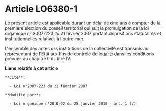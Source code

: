 # Article LO6380-1

Le présent article est applicable durant un délai de cinq ans à compter de la première élection du conseil territorial qui
suit la promulgation de la loi organique n° 2007-223 du 21 février 2007 portant dispositions statutaires et institutionnelles
relatives à l'outre-mer.

L'ensemble des actes des institutions de la collectivité est transmis au représentant de l'Etat aux fins de contrôle de
légalité dans les conditions prévues au chapitre II du titre IV.

**Liens relatifs à cet article**

	**Cite**:

	  - Loi n°2007-223 du 21 février 2007

	**Modifié par**:

	  - Loi organique n°2010-92 du 25 janvier 2010 - art. 1 (V)
